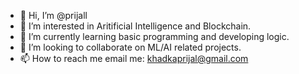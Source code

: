 - 👋 Hi, I’m @prijall
- 👀 I’m interested in Aritificial Intelligence and Blockchain.
- 🌱 I’m currently learning basic programming and developing logic.
- 💞️ I’m looking to collaborate on ML/AI related projects.
- 📫 How to reach me email me: khadkaprijal@gmail.com

<!---
prijall/prijall is a ✨ special ✨ repository because its `README.md` (this file) appears on your GitHub profile.
You can click the Preview link to take a look at your changes.
--->
